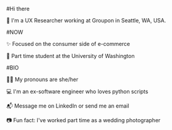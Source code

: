 #Hi there

👋 I'm a UX Researcher working at Groupon in Seattle, WA, USA.

#NOW

✨ Focused on the consumer side of e-commerce

🌱 Part time student at the University of Washington

#BIO

👩‍🦱 My pronouns are she/her

💻 I'm an ex-software engineer who loves python scripts

📬 Message me on LinkedIn or send me an email

📷 Fun fact: I've worked part time as a wedding photographer
